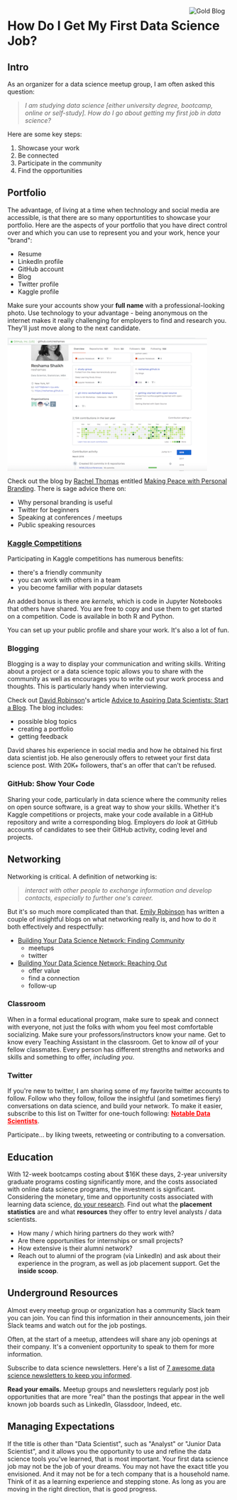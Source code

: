 <a href="https://www.kdnuggets.com/2018/04/top-news-week-0402-0408.html"><img src="https://www.kdnuggets.com/images/tkb-1804-g.png" width=94 alt="Gold Blog" align="right"></a>

# How Do I Get My First Data Science Job?

## Intro
As an organizer for a data science meetup group, I am often asked this question:  
>*I am studying data science [either university degree, bootcamp, online or self-study].  How do I go about getting my first job in data science?*

Here are some key steps:  
1.  Showcase your work
2.  Be connected
3.  Participate in the community
4.  Find the opportunities

## Portfolio
The advantage, of living at a time when technology and social media are accessible, is that there are so many opportuntities to showcase your portfolio.  Here are the aspects of your portfolio that you have direct control over and which you can use to represent you and your work, hence your "brand":  
- Resume
- LinkedIn profile
- GitHub account
- Blog
- Twitter profile
- Kaggle profile

Make sure your accounts show your **full name** with a professional-looking photo.  Use technology to your advantage - being anonymous on the internet makes it really challenging for employers to find and research you.  They'll just move along to the next candidate.  

<img src="../assets/images/github_profile.png" align="center"  height="300" width="450" >  

Check out the blog by [Rachel Thomas](https://twitter.com/math_rachel) entitled [Making Peace with Personal Branding](http://www.fast.ai/2017/12/18/personal-brand/).  There is sage advice there on:  
- Why personal branding is useful
- Twitter for beginners
- Speaking at conferences / meetups
- Public speaking resources

### [Kaggle Competitions](https://www.kaggle.com/competitions)
Participating in Kaggle competitions has numerous benefits:  
- there's a friendly community
- you can work with others in a team
- you become familiar with popular datasets

An added bonus is there are *kernels*, which is code in Jupyter Notebooks that others have shared.  You are free to copy and use them to get started on a competition.  Code is available in both R and Python.  

You can set up your public profile and share your work.  It's also a lot of fun.  

### Blogging
Blogging is a way to display your communication and writing skills.  Writing about a project or a data science topic allows you to share with the community as well as encourages you to write out your work process and thoughts.  This is particularly handy when interviewing.  

Check out [David Robinson](https://twitter.com/drob)'s article [Advice to Aspiring Data Scientists: Start a Blog](http://varianceexplained.org/r/start-blog/).  The blog includes:  
- possible blog topics
- creating a portfolio
- getting feedback

David shares his experience in social media and how he obtained his first data scientist job.  He also generously offers to retweet your first data science post.  With 20K+ followers, that's an offer that can't be refused.    

### GitHub: Show Your Code
Sharing your code, particularly in data science where the community relies on open source software, is a great way to show your skills.  Whether it's Kaggle competitions or projects, make your code available in a GitHub repository and write a corresponding blog.  Employers *do look* at GitHub accounts of candidates to see their GitHub activity, coding level and projects.  


## Networking
Networking is critical.  A definition of networking is:  
>*interact with other people to exchange information and develop contacts, especially to further one's career.*   

But it's so much more complicated than that.  [Emily Robinson](https://twitter.com/robinson_es) has written a couple of insightful blogs on what networking really is, and how to do it both effectively and respectfully:  
- [Building Your Data Science Network: Finding Community](https://robinsones.github.io/Building-Your-Data-Science-Network-Finding-Community/)
  - meetups
  - twitter
- [Building Your Data Science Network: Reaching Out](https://robinsones.github.io/Building-Your-Data-Science-Network-Reaching-Out/)
  - offer value
  - find a connection
  - follow-up

### Classroom
When in a formal educational program, make sure to speak and connect with everyone, not just the folks with whom you feel most comfortable socializing.  Make sure your professors/instructors know your name.  Get to know every Teaching Assistant in the classroom.  Get to know *all* of your fellow classmates.  Every person has different strengths and networks and skills and something to offer, *including you*. 

### Twitter
If you're new to twitter, I am sharing some of my favorite twitter accounts to follow.  Follow who they follow, follow the insightful (and sometimes fiery) conversations on data science, and build your network.  To make it easier, subscribe to this list on Twitter for one-touch following:  <a href="https://twitter.com/reshamas/lists/notable-data-scientists/members" style="color:red; font-weight: bold">Notable Data Scientists</a>.

Participate... by liking tweets, retweeting or contributing to a conversation.  


## Education
With 12-week bootcamps costing about $16K these days, 2-year university graduate programs costing significantly more, and the costs associated with online data science programs, the investment is significant.  Considering the monetary, time and opportunity costs associated with learning data science, [do your research](https://datasciencebootcamps.com/2015/09/26/considering-a-data-science-bootcaps-program-questions-to-ask-things-to-look-for-and-look-out-for/).  Find out what the **placement statistics** are and what **resources** they offer to entry level analysts / data scientists.  
- How many / which hiring partners do they work with?
- Are there opportunities for internships or small projects?  
- How extensive is their alumni network?  
- Reach out to alumni of the program (via LinkedIn) and ask about their experience in the program, as well as job placement support.  Get the **inside scoop**.    


## Underground Resources
Almost every meetup group or organization has a community Slack team you can join.  You can find this information in their announcements, join their Slack teams and watch out for the job postings.  

Often, at the start of a meetup, attendees will share any job openings at their company.  It's a convenient opportunity to speak to them for more information.  

Subscribe to data science newsletters.  Here's a list of [7 awesome data science newsletters to keep you informed](https://www.dataquest.io/blog/data-science-newsletters/).

**Read your emails.**  Meetup groups and newsletters regularly post job opportunities that are more "real" than the postings that appear in the well known job boards such as LinkedIn, Glassdoor, Indeed, etc. 


## Managing Expectations
If the title is other than "Data Scientist", such as "Analyst" or "Junior Data Scientist", and it allows you the opportunity to use and refine the data science tools you've learned, that is most important.  Your first data science job may not be the job of your dreams.  You may not have the exact title you envisioned.  And it may not be for a tech company that is a household name.  Think of it as a learning experience and stepping stone.  As long as you are moving in the right direction, that is good progress.  


